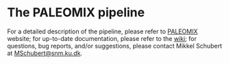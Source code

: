 The PALEOMIX pipeline
==========================================

For a detailed description of the pipeline, please refer to [PALEOMIX](http://mikkelschubert.github.io/paleomix/) website; for up-to-date documentation, please refer to the [wiki](https://github.com/MikkelSchubert/paleomix/wiki); for questions, bug reports, and/or suggestions, please contact Mikkel Schubert at [MSchubert@snm.ku.dk](mailto:MSchubert@snm.ku.dk).
